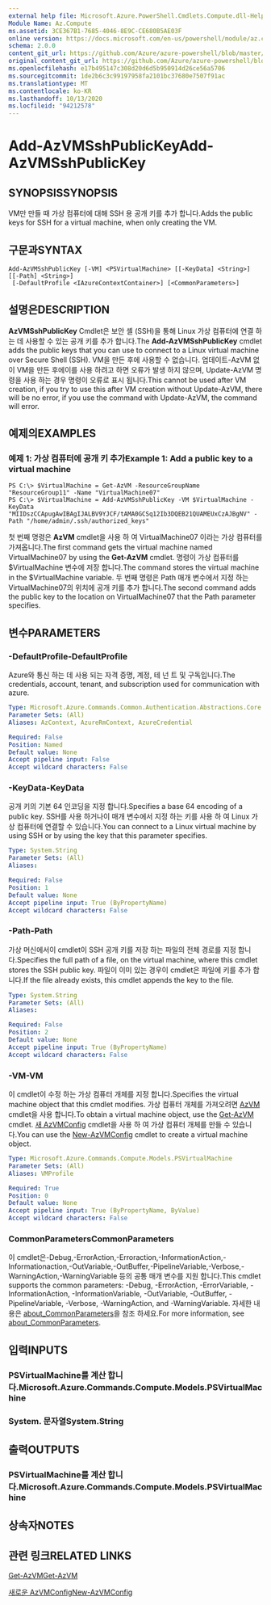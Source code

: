 ```yaml
---
external help file: Microsoft.Azure.PowerShell.Cmdlets.Compute.dll-Help.xml
Module Name: Az.Compute
ms.assetid: 3CE367B1-7685-4046-8E9C-CE680B5AE03F
online version: https://docs.microsoft.com/en-us/powershell/module/az.compute/add-azvmsshpublickey
schema: 2.0.0
content_git_url: https://github.com/Azure/azure-powershell/blob/master/src/Compute/Compute/help/Add-AzVMSshPublicKey.md
original_content_git_url: https://github.com/Azure/azure-powershell/blob/master/src/Compute/Compute/help/Add-AzVMSshPublicKey.md
ms.openlocfilehash: e17b495147c308d20d6d5b950914d26ce56a5706
ms.sourcegitcommit: 1de2b6c3c99197958fa2101bc37680e7507f91ac
ms.translationtype: MT
ms.contentlocale: ko-KR
ms.lasthandoff: 10/13/2020
ms.locfileid: "94212578"
---
```

# <span data-ttu-id="c1409-101">Add-AzVMSshPublicKey</span><span class="sxs-lookup"><span data-stu-id="c1409-101">Add-AzVMSshPublicKey</span></span>

## <span data-ttu-id="c1409-102">SYNOPSIS</span><span class="sxs-lookup"><span data-stu-id="c1409-102">SYNOPSIS</span></span>
<span data-ttu-id="c1409-103">VM만 만들 때 가상 컴퓨터에 대해 SSH 용 공개 키를 추가 합니다.</span><span class="sxs-lookup"><span data-stu-id="c1409-103">Adds the public keys for SSH for a virtual machine, when only creating the VM.</span></span>

## <span data-ttu-id="c1409-104">구문과</span><span class="sxs-lookup"><span data-stu-id="c1409-104">SYNTAX</span></span>

```
Add-AzVMSshPublicKey [-VM] <PSVirtualMachine> [[-KeyData] <String>] [[-Path] <String>]
 [-DefaultProfile <IAzureContextContainer>] [<CommonParameters>]
```

## <span data-ttu-id="c1409-105">설명은</span><span class="sxs-lookup"><span data-stu-id="c1409-105">DESCRIPTION</span></span>
<span data-ttu-id="c1409-106">**AzVMSshPublicKey** Cmdlet은 보안 셸 (SSH)을 통해 Linux 가상 컴퓨터에 연결 하는 데 사용할 수 있는 공개 키를 추가 합니다.</span><span class="sxs-lookup"><span data-stu-id="c1409-106">The **Add-AzVMSshPublicKey** cmdlet adds the public keys that you can use to connect to a Linux virtual machine over Secure Shell (SSH).</span></span> <span data-ttu-id="c1409-107">VM을 만든 후에 사용할 수 없습니다. 업데이트-AzVM 없이 VM을 만든 후에이를 사용 하려고 하면 오류가 발생 하지 않으며, Update-AzVM 명령을 사용 하는 경우 명령이 오류로 표시 됩니다.</span><span class="sxs-lookup"><span data-stu-id="c1409-107">This cannot be used after VM creation, if you try to use this after VM creation without Update-AzVM, there will be no error, if you use the command with Update-AzVM, the command will error.</span></span>

## <span data-ttu-id="c1409-108">예제의</span><span class="sxs-lookup"><span data-stu-id="c1409-108">EXAMPLES</span></span>

### <span data-ttu-id="c1409-109">예제 1: 가상 컴퓨터에 공개 키 추가</span><span class="sxs-lookup"><span data-stu-id="c1409-109">Example 1: Add a public key to a virtual machine</span></span>
```
PS C:\> $VirtualMachine = Get-AzVM -ResourceGroupName "ResourceGroup11" -Name "VirtualMachine07"
PS C:\> $VirtualMachine = Add-AzVMSshPublicKey -VM $VirtualMachine -KeyData "MIIDszCCApugAwIBAgIJALBV9YJCF/tAMA0GCSq12Ib3DQEB21QUAMEUxCzAJBgNV" -Path "/home/admin/.ssh/authorized_keys"
```

<span data-ttu-id="c1409-110">첫 번째 명령은 **AzVM** cmdlet을 사용 하 여 VirtualMachine07 이라는 가상 컴퓨터를 가져옵니다.</span><span class="sxs-lookup"><span data-stu-id="c1409-110">The first command gets the virtual machine named VirtualMachine07 by using the **Get-AzVM** cmdlet.</span></span>
<span data-ttu-id="c1409-111">명령이 가상 컴퓨터를 $VirtualMachine 변수에 저장 합니다.</span><span class="sxs-lookup"><span data-stu-id="c1409-111">The command stores the virtual machine in the $VirtualMachine variable.</span></span>
<span data-ttu-id="c1409-112">두 번째 명령은 Path 매개 변수에서 지정 하는 VirtualMachine07의 위치에 공개 키를 추가 합니다.</span><span class="sxs-lookup"><span data-stu-id="c1409-112">The second command adds the public key to the location on VirtualMachine07 that the Path parameter specifies.</span></span>

## <span data-ttu-id="c1409-113">변수</span><span class="sxs-lookup"><span data-stu-id="c1409-113">PARAMETERS</span></span>

### <span data-ttu-id="c1409-114">-DefaultProfile</span><span class="sxs-lookup"><span data-stu-id="c1409-114">-DefaultProfile</span></span>
<span data-ttu-id="c1409-115">Azure와 통신 하는 데 사용 되는 자격 증명, 계정, 테 넌 트 및 구독입니다.</span><span class="sxs-lookup"><span data-stu-id="c1409-115">The credentials, account, tenant, and subscription used for communication with azure.</span></span>

```yaml
Type: Microsoft.Azure.Commands.Common.Authentication.Abstractions.Core.IAzureContextContainer
Parameter Sets: (All)
Aliases: AzContext, AzureRmContext, AzureCredential

Required: False
Position: Named
Default value: None
Accept pipeline input: False
Accept wildcard characters: False
```

### <span data-ttu-id="c1409-116">-KeyData</span><span class="sxs-lookup"><span data-stu-id="c1409-116">-KeyData</span></span>
<span data-ttu-id="c1409-117">공개 키의 기본 64 인코딩을 지정 합니다.</span><span class="sxs-lookup"><span data-stu-id="c1409-117">Specifies a base 64 encoding of a public key.</span></span>
<span data-ttu-id="c1409-118">SSH를 사용 하거나이 매개 변수에서 지정 하는 키를 사용 하 여 Linux 가상 컴퓨터에 연결할 수 있습니다.</span><span class="sxs-lookup"><span data-stu-id="c1409-118">You can connect to a Linux virtual machine by using SSH or by using the key that this parameter specifies.</span></span>

```yaml
Type: System.String
Parameter Sets: (All)
Aliases:

Required: False
Position: 1
Default value: None
Accept pipeline input: True (ByPropertyName)
Accept wildcard characters: False
```

### <span data-ttu-id="c1409-119">-Path</span><span class="sxs-lookup"><span data-stu-id="c1409-119">-Path</span></span>
<span data-ttu-id="c1409-120">가상 머신에서이 cmdlet이 SSH 공개 키를 저장 하는 파일의 전체 경로를 지정 합니다.</span><span class="sxs-lookup"><span data-stu-id="c1409-120">Specifies the full path of a file, on the virtual machine, where this cmdlet stores the SSH public key.</span></span>
<span data-ttu-id="c1409-121">파일이 이미 있는 경우이 cmdlet은 파일에 키를 추가 합니다.</span><span class="sxs-lookup"><span data-stu-id="c1409-121">If the file already exists, this cmdlet appends the key to the file.</span></span>

```yaml
Type: System.String
Parameter Sets: (All)
Aliases:

Required: False
Position: 2
Default value: None
Accept pipeline input: True (ByPropertyName)
Accept wildcard characters: False
```

### <span data-ttu-id="c1409-122">-VM</span><span class="sxs-lookup"><span data-stu-id="c1409-122">-VM</span></span>
<span data-ttu-id="c1409-123">이 cmdlet이 수정 하는 가상 컴퓨터 개체를 지정 합니다.</span><span class="sxs-lookup"><span data-stu-id="c1409-123">Specifies the virtual machine object that this cmdlet modifies.</span></span>
<span data-ttu-id="c1409-124">가상 컴퓨터 개체를 가져오려면 [AzVM](./Get-AzVM.md) cmdlet을 사용 합니다.</span><span class="sxs-lookup"><span data-stu-id="c1409-124">To obtain a virtual machine object, use the [Get-AzVM](./Get-AzVM.md) cmdlet.</span></span>
<span data-ttu-id="c1409-125">[새 AzVMConfig](./New-AzVMConfig.md) cmdlet을 사용 하 여 가상 컴퓨터 개체를 만들 수 있습니다.</span><span class="sxs-lookup"><span data-stu-id="c1409-125">You can use the [New-AzVMConfig](./New-AzVMConfig.md) cmdlet to create a virtual machine object.</span></span>

```yaml
Type: Microsoft.Azure.Commands.Compute.Models.PSVirtualMachine
Parameter Sets: (All)
Aliases: VMProfile

Required: True
Position: 0
Default value: None
Accept pipeline input: True (ByPropertyName, ByValue)
Accept wildcard characters: False
```

### <span data-ttu-id="c1409-126">CommonParameters</span><span class="sxs-lookup"><span data-stu-id="c1409-126">CommonParameters</span></span>
<span data-ttu-id="c1409-127">이 cmdlet은-Debug,-ErrorAction,-Erroraction,-InformationAction,-Informationaction,-OutVariable,-OutBuffer,-PipelineVariable,-Verbose,-WarningAction,-WarningVariable 등의 공통 매개 변수를 지원 합니다.</span><span class="sxs-lookup"><span data-stu-id="c1409-127">This cmdlet supports the common parameters: -Debug, -ErrorAction, -ErrorVariable, -InformationAction, -InformationVariable, -OutVariable, -OutBuffer, -PipelineVariable, -Verbose, -WarningAction, and -WarningVariable.</span></span> <span data-ttu-id="c1409-128">자세한 내용은 [about_CommonParameters](http://go.microsoft.com/fwlink/?LinkID=113216)을 참조 하세요.</span><span class="sxs-lookup"><span data-stu-id="c1409-128">For more information, see [about_CommonParameters](http://go.microsoft.com/fwlink/?LinkID=113216).</span></span>

## <span data-ttu-id="c1409-129">입력</span><span class="sxs-lookup"><span data-stu-id="c1409-129">INPUTS</span></span>

### <span data-ttu-id="c1409-130">PSVirtualMachine를 계산 합니다.</span><span class="sxs-lookup"><span data-stu-id="c1409-130">Microsoft.Azure.Commands.Compute.Models.PSVirtualMachine</span></span>

### <span data-ttu-id="c1409-131">System. 문자열</span><span class="sxs-lookup"><span data-stu-id="c1409-131">System.String</span></span>

## <span data-ttu-id="c1409-132">출력</span><span class="sxs-lookup"><span data-stu-id="c1409-132">OUTPUTS</span></span>

### <span data-ttu-id="c1409-133">PSVirtualMachine를 계산 합니다.</span><span class="sxs-lookup"><span data-stu-id="c1409-133">Microsoft.Azure.Commands.Compute.Models.PSVirtualMachine</span></span>

## <span data-ttu-id="c1409-134">상속자</span><span class="sxs-lookup"><span data-stu-id="c1409-134">NOTES</span></span>

## <span data-ttu-id="c1409-135">관련 링크</span><span class="sxs-lookup"><span data-stu-id="c1409-135">RELATED LINKS</span></span>

[<span data-ttu-id="c1409-136">Get-AzVM</span><span class="sxs-lookup"><span data-stu-id="c1409-136">Get-AzVM</span></span>](./Get-AzVM.md)

[<span data-ttu-id="c1409-137">새로운 AzVMConfig</span><span class="sxs-lookup"><span data-stu-id="c1409-137">New-AzVMConfig</span></span>](./New-AzVMConfig.md)
